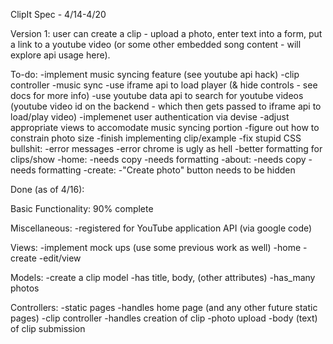 ClipIt Spec - 4/14-4/20

Version 1: user can create a clip - upload a photo, enter text into a form, put a link to a youtube video (or some other embedded song content - will explore api usage here).

To-do:
-implement music syncing feature (see youtube api hack)
  -clip controller
      -music sync
        -use iframe api to load player (& hide controls - see docs for more info)
        -use youtube data api to search for youtube videos
        (youtube video id on the backend - which then gets passed to iframe api to load/play video)
-implemenet user authentication via devise
-adjust appropriate views to accomodate music syncing portion
-figure out how to constrain photo size
-finish implementing clip/example
-fix stupid CSS bullshit:
  -error messages
  -error chrome is ugly as hell
  -better formatting for clips/show
  -home:
    -needs copy
    -needs formatting
  -about:
    -needs copy
    -needs formatting
  -create:
    -"Create photo" button needs to be hidden

Done (as of 4/16):

Basic Functionality: 90% complete

Miscellaneous:
-registered for YouTube application API (via google code)

Views:
-implement mock ups (use some previous work as well)
  -home
  -create
  -edit/view

Models:
-create a clip model
  -has title, body, (other attributes)
  -has_many photos

Controllers:
-static pages
  -handles home page (and any other future static pages)
-clip controller
  -handles creation of clip
    -photo upload
    -body (text) of clip submission

